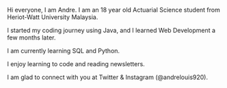 Hi everyone, I am Andre. I am an 18 year old Actuarial Science student from Heriot-Watt University Malaysia.

I started my coding journey using Java, and I learned Web Development a few months later.

I am currently learning SQL and Python.

I enjoy learning to code and reading newsletters.

I am glad to connect with you at Twitter & Instagram (@andrelouis920).

<!---
andreang-0920/andreang-0920 is a ✨ special ✨ repository because its `README.md` (this file) appears on your GitHub profile.
You can click the Preview link to take a look at your changes.
--->
